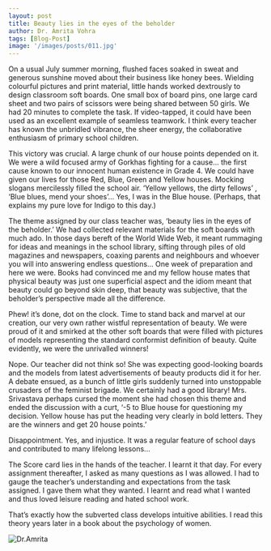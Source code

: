 ```yaml
---
layout: post
title: Beauty lies in the eyes of the beholder
author: Dr. Amrita Vohra
tags: [Blog-Post]
image: '/images/posts/011.jpg'
---
```


On a usual July summer morning, flushed faces soaked in sweat and generous sunshine moved about their business like honey bees. Wielding colourful pictures and print material, little hands worked dextrously to design classroom soft boards. One small box of board pins, one large card sheet and two pairs of scissors were being shared between 50 girls. We had 20 minutes to complete the task. If video-tapped, it could have been used as an excellent example of seamless teamwork. I think every teacher has known the unbridled vibrance, the sheer energy, the collaborative enthusiasm of primary school children.

This victory was crucial. A large chunk of our house points depended on it. We were a wild focused army of Gorkhas fighting for a cause... the first cause known to our innocent human existence in Grade 4. We could have given our lives for those Red, Blue, Green and Yellow houses. Mocking slogans mercilessly filled the school air. ‘Yellow yellows, the dirty fellows’ , ‘Blue blues, mend your shoes’... Yes, I was in the Blue house. (Perhaps, that explains my pure love for Indigo to this day.)

The theme assigned by our class teacher was, ‘beauty lies in the eyes of the beholder.’ We had collected relevant materials for the soft boards with much ado. In those days bereft of the World Wide Web, it meant rummaging for ideas and meanings in the school library, sifting through piles of old magazines and newspapers, coaxing parents and neighbours and whoever you will into answering endless questions... One week of preparation and here we were. Books had convinced me and my fellow house mates that physical beauty was just one superficial aspect and the idiom meant that beauty could go beyond skin deep, that beauty was subjective, that the beholder’s perspective made all the difference.

Phew! it’s done, dot on the clock. Time to stand back and marvel at our creation, our very own rather wistful representation of beauty. We were proud of it and smirked at the other soft boards that were filled with pictures of models representing the standard conformist definition of beauty. Quite evidently, we were the unrivalled winners!

Nope. Our teacher did not think so! She was expecting good-looking boards and the models from latest advertisements of beauty products did it for her. A debate ensued, as a bunch of little girls suddenly turned into unstoppable crusaders of the feminist brigade. We certainly had a good library! Mrs. Srivastava perhaps cursed the moment she had chosen this theme and ended the discussion with a curt, ‘-5 to Blue house for questioning my decision. Yellow house has put the heading very clearly in bold letters. They are the winners and get 20 house points.’

Disappointment. Yes, and injustice. It was a regular feature of school days and contributed to many lifelong lessons...

The Score card lies in the hands of the teacher. I learnt it that day. For every assignment thereafter, I asked as many questions as I was allowed. I had to gauge the teacher’s understanding and expectations from the task assigned. I gave them what they wanted. I learnt and read what I wanted and thus loved leisure reading and hated school work.

That’s exactly how the subverted class develops intuitive abilities. I read this theory years later in a book about the psychology of women.

![Dr.Amrita](https://i.imgur.com/FaP5xkl.jpg)